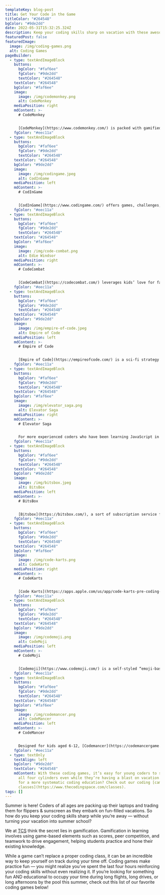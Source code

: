 ```yaml
---
templateKey: blog-post
title: Get Your Code in the Game
titleColor: "#264548"
bgColor: "#9de2dd"
date: 2022-05-31T15:32:25.324Z
description: Keep your coding skills sharp on vacation with these awesome games
featuredPost: false
featuredImage:
  image: /img/coding-games.png
  alt: Coding Games
pageBuilder:
  - type: textAndImageBlock
    buttons:
      bgColor: "#faf6ee"
      fgColor: "#9de2dd"
      textColor: "#264548"
    textColor: "#264548"
    bgColor: "#faf6ee"
    image:
      image: /img/codemonkey.png
      alt: CodeMonkey
    mediaPosition: right
    mdContent: >-
      # CodeMonkey


      [CodeMonkey](https://www.codemonkey.com/) is packed with gamified educational resources for students of different grades and different levels. The graphics are adorable, the language is kid-friendly, and the games are the right balance of fun & challenging. On CodeMonkey, kids will help the character “Monkey” cross the river, solve math problems with Dodo, or collect bananas for Turtle—all by writing code in CodeMonkey’s text-based editor.
    fgColor: "#eec11a"
  - type: textAndImageBlock
    buttons:
      bgColor: "#faf6ee"
      fgColor: "#9de2dd"
      textColor: "#264548"
    textColor: "#264548"
    bgColor: "#9de2dd"
    image:
      image: /img/codingame.jpeg
      alt: CodInGame
    mediaPosition: left
    mdContent: >-
      # CodInGame


      [CodInGame](https://www.codingame.com/) offers games, challenges, and increasingly difficult puzzles to practice more than 25 programming languages, including JavaScript! One of the great things about CodInGame is that kids can play with their friends or siblings or even enter international coding competitions.
    fgColor: "#eec11a"
  - type: textAndImageBlock
    buttons:
      bgColor: "#faf6ee"
      fgColor: "#9de2dd"
      textColor: "#264548"
    textColor: "#264548"
    bgColor: "#faf6ee"
    image:
      image: /img/code-combat.png
      alt: Edie Windsor
    mediaPosition: right
    mdContent: >-
      # CodeCombat


      [CodeCombat](https://codecombat.com/) leverages kids’ love for fantasy stories — knights! dragons! heroes!—to help them drill coding fundamentals. Each lesson is introduced as a chapter in an overarching storyline; players defeat each level by coding, testing, and running the appropriate commands. Detailed characters coupled with beautifully designed maps and immersive sound make for one incredibly addictive coding game for kids. It’s important to note that, because CodeCombat’s lessons are designed for children aged 8 and up who have some degree of familiarity with coding, beginners might find the first few lessons confusing.
    fgColor: "#eec11a"
  - type: textAndImageBlock
    buttons:
      bgColor: "#faf6ee"
      fgColor: "#9de2dd"
      textColor: "#264548"
    textColor: "#264548"
    bgColor: "#9de2dd"
    image:
      image: /img/empire-of-code.jpeg
      alt: Empire of Code
    mediaPosition: left
    mdContent: >-
      # Empire of Code


      [Empire of Code](https://empireofcode.com/) is a sci-fi strategy game in which players’ ability to code gives them an edge as they explore new frontiers. Players are charged with rebuilding and expanding the Great Empire of Code. Along the way, they will overcome great challenges and rival factions competing to create their own empires. Your child might use algorithms to exploit resources, code defensive strategies to protect their Empire from invaders, or use AI to defeat their rivals.
    fgColor: "#eec11a"
  - type: textAndImageBlock
    buttons:
      bgColor: "#faf6ee"
      fgColor: "#9de2dd"
      textColor: "#264548"
    textColor: "#264548"
    bgColor: "#faf6ee"
    image:
      image: /img/elevator_saga.png
      alt: Elevator Saga
    mediaPosition: right
    mdContent: >-
      # Elevator Saga


      For more experienced coders who have been learning JavaScript in our advanced classes, [Elevator Saga](https://play.elevatorsaga.com/) allows them to practice applying JavaScript knowledge in challenges related to transporting people in an elevator as efficiently as possible. The game starts out by challenging the player to move 15 people in less than a minute and gets progressively more difficult from there.
    fgColor: "#eec11a"
  - type: textAndImageBlock
    buttons:
      bgColor: "#faf6ee"
      fgColor: "#9de2dd"
      textColor: "#264548"
    textColor: "#264548"
    bgColor: "#9de2dd"
    image:
      image: /img/bitsbox.jpeg
      alt: BitsBox
    mediaPosition: left
    mdContent: >-
      # BitsBox


      [Bitsbox](https://bitsbox.com/), a sort of subscription service for programming projects, is especially unique because it offers both a digital and physical option. Each month, the company sends a box full of new “crazy fun app projects” for your child to tackle. These projects range in difficulty from simple app-creation to complicated tech challenges, and you can choose to receive the project as a digital package or a physical kit delivered to your doorstep. Order one box to arrive during your vacation — or order three boxes to keep your child practicing their coding skills for a full summer away!
    fgColor: "#eec11a"
  - type: textAndImageBlock
    buttons:
      bgColor: "#faf6ee"
      fgColor: "#9de2dd"
      textColor: "#264548"
    textColor: "#264548"
    bgColor: "#faf6ee"
    image:
      image: /img/code-karts.png
      alt: CodeKarts
    mediaPosition: right
    mdContent: >-
      # CodeKarts


      [Code Karts](https://apps.apple.com/us/app/code-karts-pre-coding-logic/id1222704761) is a phone app that encourages kids to drill coding concepts through dozens of levels of racetrack puzzles, in which players have to strategically place direction bricks to get their racecar across the finish line as speedily as possible. Not only does this game allow young coders to brush up on the drag-and-drop system of most visual programming languages like Scratch, it also helps hone focus, observation, and logic.
    fgColor: "#eec11a"
  - type: textAndImageBlock
    buttons:
      bgColor: "#faf6ee"
      fgColor: "#9de2dd"
      textColor: "#264548"
    textColor: "#264548"
    bgColor: "#9de2dd"
    image:
      image: /img/codemoji.png
      alt: CodeMoji
    mediaPosition: left
    mdContent: >-
      # CodeMoji


      [Codemoji](https://www.codemoji.com/) is a self-styled “emoji-based” coding game that helps kids practice their coding skills through emojis. Every syntax element has a corresponding emoji, making the hard work of coding feel especially fun & natural for kids, who can seamlessly shift between texting their friends from home and emoji-coding their way through challenges!
    fgColor: "#eec11a"
  - type: textAndImageBlock
    buttons:
      bgColor: "#faf6ee"
      fgColor: "#9de2dd"
      textColor: "#264548"
    textColor: "#264548"
    bgColor: "#faf6ee"
    image:
      image: /img/codemancer.png
      alt: CodeMancer
    mediaPosition: left
    mdContent: >-
      # CodeMancer


      Designed for kids aged 6-12, [Codemancer](https://codemancergame.com/) is a fantasy game that reminds kids about the magic of coding during their time away from coding class. Players will join the female protagonist Aurora as she struggles to become independent and stay good in a world full of challenges. The various plot points provide kids with the opportunity to continue drilling the coding basics as well as variables, conditionals, and functions. Rich with a narrative backbone, colorful settings, and plenty of rival sorcerers, Codemancer takes a magical approach to programming.
    fgColor: "#eec11a"
  - type: textOnly
    textAlign: left
    bgColor: "#9de2dd"
    textColor: "#264548"
    mdContent: With these coding games, it’s easy for young coders to stay firing on
      all four cylinders even while they’re having a blast on vacation. Looking
      for a more systematic coding education? Check out our coding [camps and
      classes](https://www.thecodingspace.com/classes).
tags: []
---
```

Summer is here! Coders of all ages are packing up their laptops and trading them for flippers & sunscreen as they embark on fun-filled vacations. So how do you keep your coding skills sharp while you’re away — without turning your vacation into summer school?

We at [TCS](https://www.thecodingspace.com/) think the secret lies in gamification. Gamification in learning involves using game-based elements such as scores, peer competition, and teamwork to drive engagement, helping students practice and hone their existing knowledge.

While a game can’t replace a proper coding class, it can be an incredible way to keep yourself on track during your time off. Coding games make practice fun — you might realize you’ve spent the last four hours reinforcing your coding skills without even realizing it. If you’re looking for something fun AND educational to occupy your time during long flights, long drives, or long afternoons by the pool this summer, check out this list of our favorite coding games below!